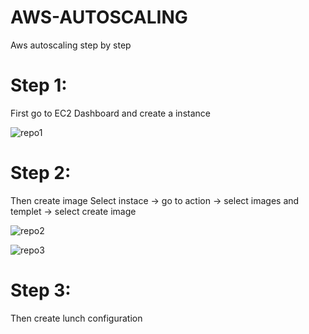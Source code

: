 # AWS-AUTOSCALING
Aws autoscaling step by step
# Step 1:
First go to EC2 Dashboard and create a instance

![repo1](https://user-images.githubusercontent.com/73579847/123121561-e2176680-d462-11eb-91b4-c3fb57634fb2.jpg)

# Step 2:
Then create image
Select instace -> go to action -> select images and templet -> select create image

![repo2](https://user-images.githubusercontent.com/73579847/123122772-ebed9980-d463-11eb-9de7-8a3714c51922.jpg)

![repo3](https://user-images.githubusercontent.com/73579847/123123074-2eaf7180-d464-11eb-80f8-1bb19b311e91.jpg)

# Step 3:
Then create lunch configuration




